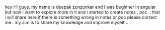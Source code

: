 hey Hi guys,
 my name is deepak zunzunkar and i was beginner in angular but now i want to explore more in it 
 and i started to create notes , poc .. that i will share here if there is something wrong in notes or poc 
 please correct me .
	my aim is to share my knowledge and improve myself ..
 
 
 
 
 
 
 
 

